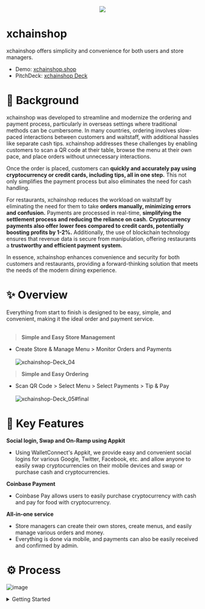 <p align="center">
  <img src="https://github.com/user-attachments/assets/9b730ad1-08e7-40ef-ac9a-90fa2c95e1e5">
</p>

# xchainshop

xchainshop offers simplicity and convenience for both users and store managers.

- Demo: [xchainshop.shop](https://xchainshop.shop/)
- PitchDeck: [xchainshop Deck](https://drive.google.com/file/d/1sJvtGBTozOvj9O8paR9k-O1Jycn--xL_/view?usp=sharing)

# 🤔 Background
xchainshop was developed to streamline and modernize the ordering and payment process, particularly in overseas settings where traditional methods can be cumbersome. In many countries, ordering involves slow-paced interactions between customers and waitstaff, with additional hassles like separate cash tips. xchainshop addresses these challenges by enabling customers to scan a QR code at their table, browse the menu at their own pace, and place orders without unnecessary interactions.

Once the order is placed, customers can **quickly and accurately pay using cryptocurrency or credit cards, including tips, all in one step.** This not only simplifies the payment process but also eliminates the need for cash handling.

For restaurants, xchainshop reduces the workload on waitstaff by eliminating the need for them to take **orders manually, minimizing errors and confusion.** Payments are processed in real-time, **simplifying the settlement process and reducing the reliance on cash.** **Cryptocurrency payments also offer lower fees compared to credit cards, potentially boosting profits by 1-2%.** Additionally, the use of blockchain technology ensures that revenue data is secure from manipulation, offering restaurants a **trustworthy and efficient payment system.**

In essence, xchainshop enhances convenience and security for both customers and restaurants, providing a forward-thinking solution that meets the needs of the modern dining experience.

# ✨ Overview
Everything from start to finish is designed to be easy, simple, and convenient, making it the ideal order and payment service.
<br></br>
> **Simple and Easy Store Management**
  - Create Store & Manage Menu > Monitor Orders and Payments
<br></br>
![xchainshop-Deck_04](https://github.com/user-attachments/assets/713cf02a-83f8-4b84-b60f-358003b9cd50)

> **Simple and Easy Ordering**
  - Scan QR Code > Select Menu > Select Payments > Tip & Pay
<br></br>
![xchainshop-Deck_05#final](https://github.com/user-attachments/assets/9ce744ae-4b40-42a5-a589-9ed1276a195f)

# 🔑 Key Features
**Social login, Swap and On-Ramp using Appkit**
  - Using WalletConnect's Appkit, we provide easy and convenient social logins for various Google, Twitter, Facebook, etc. and allow anyone to easily swap cryptocurrencies on their mobile devices and swap or purchase cash and cryptocurrencies.

**Coinbase Payment**
  - Coinbase Pay allows users to easily purchase cryptocurrency with cash and pay for food with cryptocurrency.

**All-in-one service**
  - Store managers can create their own stores, create menus, and easily manage various orders and money.
  - Everything is done via mobile, and payments can also be easily received and confirmed by admin.

# ⚙️ Process
![image](https://github.com/user-attachments/assets/9ac79072-1653-45f4-80c2-4c7946df228b)

<details>
<summary>
  Getting Started
</summary>
<div markdown="1">
  
  This is a [Next.js](https://nextjs.org/) project bootstrapped with [`create-next-app`](https://github.com/vercel/next.js/tree/canary/packages/create-next-app).
  
  ## Getting Started
  
  First, run the development server:
  
  ```bash
  npm run dev
  # or
  yarn dev
  # or
  pnpm dev
  # or
  bun dev
  ```
  
  Open [http://localhost:3000](http://localhost:3000) with your browser to see the result.
  
  You can start editing the page by modifying `app/page.tsx`. The page auto-updates as you edit the file.
  
  This project uses [`next/font`](https://nextjs.org/docs/basic-features/font-optimization) to automatically optimize and load Inter, a custom Google Font.
  
  ## Learn More
  
  To learn more about Next.js, take a look at the following resources:
  
  - [Next.js Documentation](https://nextjs.org/docs) - learn about Next.js features and API.
  - [Learn Next.js](https://nextjs.org/learn) - an interactive Next.js tutorial.
  
  You can check out [the Next.js GitHub repository](https://github.com/vercel/next.js/) - your feedback and contributions are welcome!
  
  ## Deploy on Vercel
  
  The easiest way to deploy your Next.js app is to use the [Vercel Platform](https://vercel.com/new?utm_medium=default-template&filter=next.js&utm_source=create-next-app&utm_campaign=create-next-app-readme) from the creators of Next.js.
  
  Check out our [Next.js deployment documentation](https://nextjs.org/docs/deployment) for more details.

</div>
</details>

